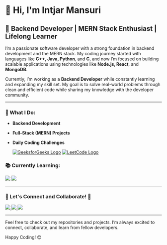 # 👋 Hi, I'm Intjar Mansuri

## 🚀 Backend Developer | MERN Stack Enthusiast | Lifelong Learner

I’m a passionate software developer with a strong foundation in backend development and the MERN stack. My coding journey started with languages like **C++, Java, Python**, and **C**, and now I’m focused on building scalable applications using technologies like **Node.js, React**, and **MongoDB**.

Currently, I’m working as a **Backend Developer** while constantly learning and expanding my skill set. My goal is to solve real-world problems through clean and efficient code while sharing my knowledge with the developer community.

---

### 🔧 What I Do:
- **Backend Development**
- **Full-Stack (MERN) Projects**
- **Daily Coding Challenges**
  
  [![GeeksforGeeks Logo](https://img.shields.io/badge/GeeksforGeeks-0F9D58?style=for-the-badge&logo=geeksforgeeks&logoColor=white)](https://www.geeksforgeeks.org/user/intjarmansuri)
  [![LeetCode Logo](https://img.shields.io/badge/LeetCode-0079FF?style=for-the-badge&logo=leetcode&logoColor=white)](https://leetcode.com/u/IntjarMansuri)

### 📚 Currently Learning:
<p>
  <img src="https://img.shields.io/badge/React.js-20232A?style=for-the-badge&logo=react&logoColor=61DAFB" />
  <img src="https://img.shields.io/badge/Next.js-000000?style=for-the-badge&logo=nextdotjs&logoColor=white" />
</p>

---

### 💬 Let's Connect and Collaborate! 🚀
<p>
  <a href="mailto:intjar1606@gmail.com">
    <img src="https://img.shields.io/badge/Email-D14836?style=for-the-badge&logo=gmail&logoColor=white" />
  </a>
  <a href="https://www.linkedin.com/in/intjarmansuri">
    <img src="https://img.shields.io/badge/LinkedIn-0077B5?style=for-the-badge&logo=linkedin&logoColor=white" />
  </a>
  <a href="https://github.com/IntjarMansuri">
    <img src="https://img.shields.io/badge/GitHub-181717?style=for-the-badge&logo=github&logoColor=white" />
  </a>
</p>

---

Feel free to check out my repositories and projects. I’m always excited to connect, collaborate, and learn from fellow developers.

Happy Coding! 😊
